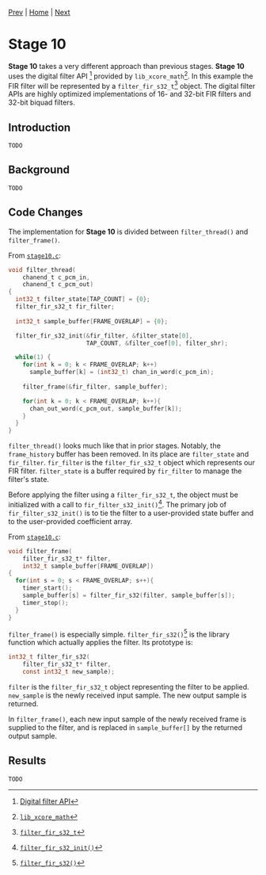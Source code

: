 
[Prev](stage9.md) | [Home](../intro.md) | [Next](stage11.md)

# Stage 10

**Stage 10** takes a very different approach than previous stages. **Stage 10**
uses the digital filter API [^1] provided by `lib_xcore_math`[^2]. In this
example the FIR filter will be represented by a `filter_fir_s32_t`[^3] object.
The digital filter APIs are highly optimized implementations of 16- and 32-bit
FIR filters and 32-bit biquad filters.

## Introduction

```
TODO
```

## Background

```
TODO
```

## Code Changes

The implementation for **Stage 10** is divided between `filter_thread()` and 
`filter_frame()`.

From [`stage10.c`](stage10.c):
```c
void filter_thread(
    chanend_t c_pcm_in, 
    chanend_t c_pcm_out)
{
  int32_t filter_state[TAP_COUNT] = {0};
  filter_fir_s32_t fir_filter;
  
  int32_t sample_buffer[FRAME_OVERLAP] = {0};

  filter_fir_s32_init(&fir_filter, &filter_state[0], 
                      TAP_COUNT, &filter_coef[0], filter_shr);

  while(1) {
    for(int k = 0; k < FRAME_OVERLAP; k++)
      sample_buffer[k] = (int32_t) chan_in_word(c_pcm_in);
    
    filter_frame(&fir_filter, sample_buffer);

    for(int k = 0; k < FRAME_OVERLAP; k++){
      chan_out_word(c_pcm_out, sample_buffer[k]);
    }
  }
}
```

`filter_thread()` looks much like that in prior stages. Notably, the
`frame_history` buffer has been removed. In its place are `filter_state` and
`fir_filter`. `fir_filter` is the `filter_fir_s32_t` object which represents our
FIR filter. `filter_state` is a buffer required by `fir_filter` to manage the
filter's state.

Before applying the filter using a `filter_fir_s32_t`, the object must be
initialized with a call to `fir_filter_s32_init()`[^4]. The primary job of
`fir_filter_s32_init()` is to tie the filter to a user-provided state buffer and
to the user-provided coefficient array.

From [`stage10.c`](stage10.c):
```c
void filter_frame(
    filter_fir_s32_t* filter,
    int32_t sample_buffer[FRAME_OVERLAP])
{
  for(int s = 0; s < FRAME_OVERLAP; s++){
    timer_start();
    sample_buffer[s] = filter_fir_s32(filter, sample_buffer[s]);
    timer_stop();
  }
}
```

`filter_frame()` is especially simple. `filter_fir_s32()`[^5] is the library function which actually applies the filter. Its prototype is:

```c
int32_t filter_fir_s32(
    filter_fir_s32_t* filter,
    const int32_t new_sample);
```

`filter` is the `filter_fir_s32_t` object representing the filter to be applied.
`new_sample` is the newly received input sample. The new output sample is
returned.

In `filter_frame()`, each new input sample of the newly received frame is
supplied to the filter, and is replaced in `sample_buffer[]` by the returned
output sample.

## Results

```
TODO
```

[^1]: [Digital filter API](https://github.com/xmos/lib_xcore_math/blob/v2.1.1/lib_xcore_math/api/xmath/filter.h)
[^2]: [`lib_xcore_math`](https://github.com/xmos/lib_xcore_math)
[^3]: [`filter_fir_s32_t`](https://github.com/xmos/lib_xcore_math/blob/v2.1.1/lib_xcore_math/api/xmath/filter.h#L19-L275)
[^4]: [`filter_fir_s32_init()`](https://github.com/xmos/lib_xcore_math/blob/v2.1.1/lib_xcore_math/api/xmath/filter.h#L278-L307)
[^5]: [`filter_fir_s32()`](https://github.com/xmos/lib_xcore_math/blob/v2.1.1/lib_xcore_math/api/xmath/filter.h#L329-L350)
